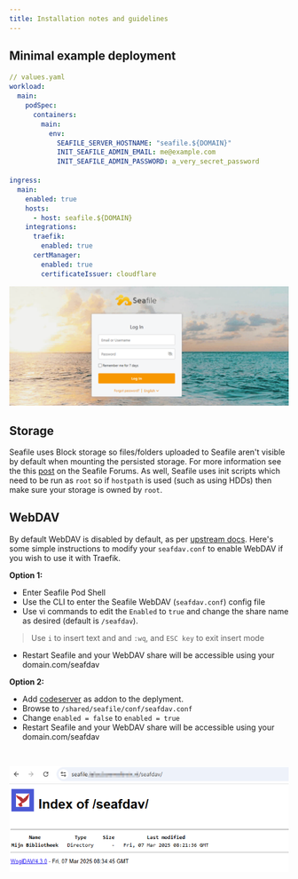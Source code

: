 ```yaml
---
title: Installation notes and guidelines
---
```


## Minimal example deployment

```yaml
// values.yaml
workload:
  main:
    podSpec:
      containers:
        main:
          env:
            SEAFILE_SERVER_HOSTNAME: "seafile.${DOMAIN}"
            INIT_SEAFILE_ADMIN_EMAIL: me@example.com
            INIT_SEAFILE_ADMIN_PASSWORD: a_very_secret_password

ingress:
  main:
    enabled: true
    hosts:
      - host: seafile.${DOMAIN}
    integrations:
      traefik:
        enabled: true
      certManager:
        enabled: true
        certificateIssuer: cloudflare
```
![login](./img/login.png)


## Storage

Seafile uses Block storage so files/folders uploaded to Seafile aren't visible by default when mounting the persisted storage. For more information see the this [post](https://forum.seafile.com/t/maintain-file-name-after-upload/11190/3) on the Seafile Forums. As well, Seafile uses init scripts which need to be run as `root` so if `hostpath` is used (such as using HDDs) then make sure your storage is owned by `root`.

## WebDAV

By default WebDAV is disabled by default, as per [upstream docs](https://manual.seafile.com/extension/webdav/). Here's some simple instructions to modify your `seafdav.conf` to enable WebDAV if you wish to use it with Traefik.

 **Option 1:** 
- Enter Seafile Pod Shell
- Use the CLI to enter the Seafile WebDAV (`seafdav.conf`) config file
- Use vi commands to edit the `Enabled` to `true` and change the share name as desired (default is `/seafdav`).
> Use `i` to insert text and and `:wq`, and `ESC key` to exit insert mode
- Restart Seafile and your WebDAV share will be accessible using your domain.com/seafdav

**Option 2:**
- Add [codeserver](https://truecharts.org/guides/addons/code-server/) as addon to the deplyment.
- Browse to `/shared/seafile/conf/seafdav.conf`
- Change `enabled = false` to `enabled = true`
- Restart Seafile and your WebDAV share will be accessible using your domain.com/seafdav

<br>

![SeafileWebDAV](./img/SeafileWebDAV.png)
